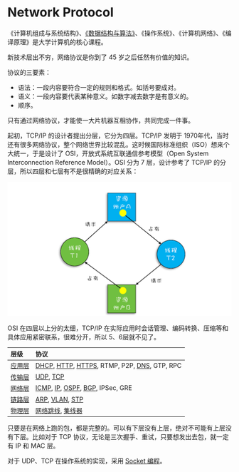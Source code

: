 # Network Protocol

《计算机组成与系统结构》、[《数据结构与算法》](../algorithm/)、《操作系统》、《计算机网络》、《编译原理》是大学计算机的核心课程。

新技术层出不穷，网络协议是你到了 45 岁之后任然有价值的知识。

协议的三要素：

* 语法：一段内容要符合一定的规则和格式。如括号要成对。
* 语义：一段内容要代表某种意义。如数字减去数字是有意义的。
* 顺序。

只有通过网络协议，才能使一大片机器互相协作，共同完成一件事。

起初，TCP/IP 的设计者提出分层，它分为四层。TCP/IP 发明于 1970年代，当时还有很多网络协议，整个网络世界比较混乱。这时候国际标准组织（ISO）想来个大统一，于是设计了 OSI，开放式系统互联通信参考模型（Open System Interconnection Reference Model）。OSI 分为 7 层，设计参考了 TCP/IP 的分层，所以四层和七层有不是很精确的对应关系：

![](../../.gitbook/assets/image%20%28181%29.png)

OSI 在四层以上分的太细，TCP/IP 在实际应用时会话管理、编码转换、压缩等和具体应用紧密联系，很难分开，所以 5、6层就不见了。

| 层级 | 协议 |
| :--- | :--- |
| [应用层](application-layer.md) | [DHCP,](application-layer.md#dhcp) [HTTP](application-layer.md#http), [HTTPS](application-layer.md#https), RTMP, P2P, [DNS](application-layer.md#dns), GTP, RPC |
| [传输层](transport-layer.md) | [UDP](transport-layer.md#udp), [TCP](transport-layer.md#tcp) |
| [网络层](network-layer.md) | [ICMP](network-layer.md#icmp), [IP](network-layer.md#ip), [OSPF](network-layer.md#ospf), [BGP](network-layer.md#bgp), IPSec, GRE |
| [链路层](data-link-layer.md) | [ARP](data-link-layer.md#arp), [VLAN](data-link-layer.md#vlan), [STP](data-link-layer.md#stp) |
| [物理层](pysical-layer.md) | [网络跳线](pysical-layer.md#8p-8-c), [集线器](pysical-layer.md#hub) |

只要是在网络上跑的包，都是完整的。可以有下层没有上层，绝对不可能有上层没有下层。比如对于 TCP 协议，无论是三次握手、重试，只要想发出去包，就一定有 IP 和 MAC 层。

对于 UDP、TCP 在操作系统的实现，采用 [Socket 编程](transport-layer.md#socket-bian-cheng)。



